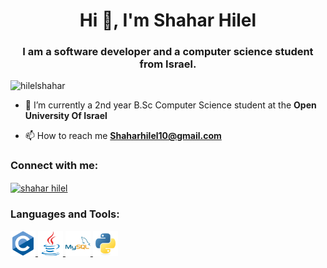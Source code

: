 <h1 align="center">Hi 👋, I'm Shahar Hilel</h1>
<h3 align="center">I am a software developer and a computer science student from Israel.</h3>

<p align="left"> <img src="https://komarev.com/ghpvc/?username=hilelshahar&label=Profile%20views&color=0e75b6&style=flat" alt="hilelshahar" /> </p>

- 🌱 I’m currently a 2nd year B.Sc Computer Science student at the **Open University Of Israel**

- 📫 How to reach me **Shaharhilel10@gmail.com**

<h3 align="left">Connect with me:</h3>
<p align="left">
<a href="https://linkedin.com/in/shahar-hilel-a6b4b5329" target="blank"><img align="center" src="https://raw.githubusercontent.com/rahuldkjain/github-profile-readme-generator/master/src/images/icons/Social/linked-in-alt.svg" alt="shahar hilel" height="30" width="40" /></a>
</p>

<h3 align="left">Languages and Tools:</h3>
<p align="left"> <a href="https://www.cprogramming.com/" target="_blank" rel="noreferrer"> <img src="https://raw.githubusercontent.com/devicons/devicon/master/icons/c/c-original.svg" alt="c" width="40" height="40"/> </a> <a href="https://www.java.com" target="_blank" rel="noreferrer"> <img src="https://raw.githubusercontent.com/devicons/devicon/master/icons/java/java-original.svg" alt="java" width="40" height="40"/> </a> <a href="https://www.mysql.com/" target="_blank" rel="noreferrer"> <img src="https://raw.githubusercontent.com/devicons/devicon/master/icons/mysql/mysql-original-wordmark.svg" alt="mysql" width="40" height="40"/> </a> <a href="https://www.python.org" target="_blank" rel="noreferrer"> <img src="https://raw.githubusercontent.com/devicons/devicon/master/icons/python/python-original.svg" alt="python" width="40" height="40"/> </a> </p>
